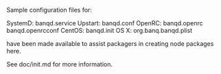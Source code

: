Sample configuration files for:

SystemD: banqd.service
Upstart: banqd.conf
OpenRC:  banqd.openrc
         banqd.openrcconf
CentOS:  banqd.init
OS X:    org.banq.banqd.plist

have been made available to assist packagers in creating node packages here.

See doc/init.md for more information.
